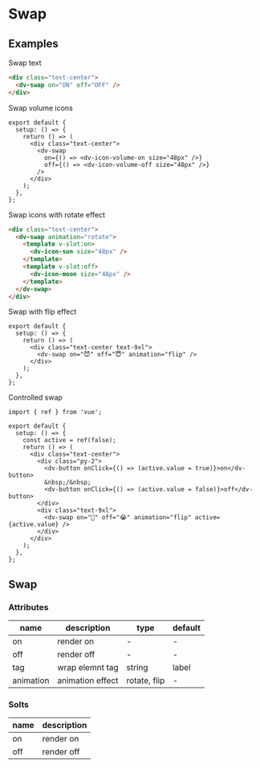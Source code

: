 # Swap

## Examples

Swap text

```html :::demo
<div class="text-center">
  <dv-swap on="ON" off="OFF" />
</div>
```

Swap volume icons

```tsx :::run
export default {
  setup: () => {
    return () => (
      <div class="text-center">
        <dv-swap
          on={() => <dv-icon-volume-on size="48px" />}
          off={() => <dv-icon-volume-off size="48px" />}
        />
      </div>
    );
  },
};
```

Swap icons with rotate effect

```html :::demo
<div class="text-center">
  <dv-swap animation="rotate">
    <template v-slot:on>
      <dv-icon-sun size="48px" />
    </template>
    <template v-slot:off>
      <dv-icon-moon size="48px" />
    </template>
  </dv-swap>
</div>
```

Swap with flip effect

```tsx :::run
export default {
  setup: () => {
    return () => (
      <div class="text-center text-9xl">
        <dv-swap on="😈" off="😇" animation="flip" />
      </div>
    );
  },
};
```

Controlled swap

```tsx :::run
import { ref } from 'vue';

export default {
  setup: () => {
    const active = ref(false);
    return () => (
      <div class="text-center">
        <div class="py-2">
          <dv-button onClick={() => (active.value = true)}>on</dv-button>
          &nbsp;/&nbsp;
          <dv-button onClick={() => (active.value = false)}>off</dv-button>
        </div>
        <div class="text-9xl">
          <dv-swap on="🥳" off="😭" animation="flip" active={active.value} />
        </div>
      </div>
    );
  },
};
```

## Swap

### Attributes

| name      | description      | type         | default |
| --------- | ---------------- | ------------ | ------- |
| on        | render on        | -            | -       |
| off       | render off       | -            | -       |
| tag       | wrap elemnt tag  | string       | label   |
| animation | animation effect | rotate, flip | -       |

### Solts

| name | description |
| ---- | ----------- |
| on   | render on   |
| off  | render off  |
